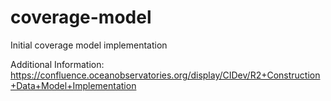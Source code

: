 coverage-model
==============

Initial coverage model implementation

Additional Information: https://confluence.oceanobservatories.org/display/CIDev/R2+Construction+Data+Model+Implementation

